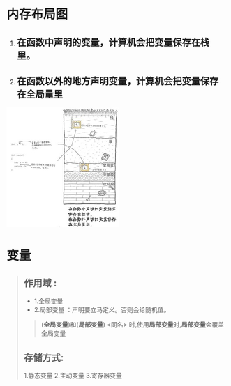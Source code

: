 # 

# 内存布局图

 1. ## 在函数中声明的**变量**，计算机会把**变量**保存在栈里。

 2. ## 在函数以外的地方声明**变量**，计算机会把**变量**保存在全局量里

![内存图](_Photo\Memory.png)

# 变量

> ## 作用域 :
>
> 	- 1.全局变量
> 	- 2.局部变量 ：声明要立马定义。否则会给随机值。
>
> > (**全局变量**)和(**局部变量**)	<同名>	时,使用**局部变量**时,**局部变量**会覆盖全局变量
>
> 
>
> ## 存储方式:
>
> 1.静态变量		2.主动变量		3.寄存器变量




